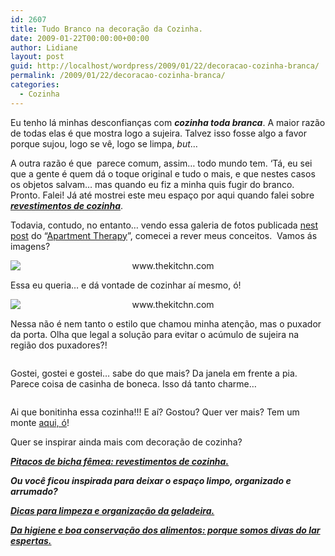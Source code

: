 ```yaml
---
id: 2607
title: Tudo Branco na decoração da Cozinha.
date: 2009-01-22T00:00:00+00:00
author: Lidiane
layout: post
guid: http://localhost/wordpress/2009/01/22/decoracao-cozinha-branca/
permalink: /2009/01/22/decoracao-cozinha-branca/
categories:
  - Cozinha
---
```

Eu tenho lá minhas desconfianças com **_cozinha toda branca_**. A maior razão de todas elas é que mostra logo a sujeira. Talvez isso fosse algo a favor porque sujou, logo se vê, logo se limpa, _but_&#8230;

A outra razão é que  parece comum, assim&#8230; todo mundo tem. ‘Tá, eu sei que a gente é quem dá o toque original e tudo o mais, e que nestes casos os objetos salvam&#8230; mas quando eu fiz a minha quis fugir do branco. Pronto. Falei! Já até mostrei este meu espaço por aqui quando falei sobre <a href="http://www.trololodemulher.com.br/2009/07/23/decoracao-revestimento-cozinha/" target="_self"><strong><em>revestimentos de cozinha</em></strong></a>.

Todavia, contudo, no entanto&#8230; vendo essa galeria de fotos publicada <a href="http://www.thekitchn.com/thekitchn/kitchen-tours/kitchen-gallery-white-bright-and-clean-074195" target="_blank">nest post</a> do “<a href="http://www.apartmenttherapy.com/" target="_blank">Apartment Therapy</a>”, comecei a rever meus conceitos.  Vamos ás imagens?

<p style="text-align: center;">
  <img class="aligncenter" style="display: block; float: none; margin-left: auto; margin-right: auto;" title="www.thekitchn.com" src="http://atgallery.apartmenttherapy.com/assets/0001/3841/05_rect540.jpg" alt="www.thekitchn.com" />
</p>

Essa eu queria&#8230; e dá vontade de cozinhar aí mesmo, ó!

<p style="text-align: center;">
  <img class="aligncenter" style="display: block; float: none; margin-left: auto; margin-right: auto;" title="www.thekitchn.com" src="http://atgallery.apartmenttherapy.com/assets/0001/3821/07_rect540.jpg" alt="www.thekitchn.com" />
</p>

Nessa não é nem tanto o estilo que chamou minha atenção, mas o puxador da porta. Olha que legal a solução para evitar o acúmulo de sujeira na região dos puxadores?!

<p style="text-align: center;">
  <img class="aligncenter" style="display: block; float: none; margin-left: auto; margin-right: auto;" src="http://atgallery.apartmenttherapy.com/assets/0001/3811/08_rect540.jpg" alt="" />
</p>

Gostei, gostei e gostei&#8230; sabe do que mais? Da janela em frente a pia. Parece coisa de casinha de boneca. Isso dá tanto charme&#8230;

<p style="text-align: center;">
  <img class="aligncenter" style="display: block; float: none; margin-left: auto; margin-right: auto;" src="http://atgallery.apartmenttherapy.com/assets/0001/3741/15_rect540.jpg" alt="" />
</p>

Ai que bonitinha essa cozinha!!! E aí? Gostou? Quer ver mais? Tem um monte <a href="http://www.thekitchn.com/thekitchn/kitchen-tours/kitchen-gallery-white-bright-and-clean-074195" target="_blank">aqui, ó</a>!

Quer se inspirar ainda mais com decoração de cozinha?

**_<a href="http://www.trololodemulher.com.br/2009/07/23/decoracao-revestimento-cozinha/" target="_self">Pitacos de bicha fêmea: revestimentos de cozinha.</a>_**

**_Ou você ficou inspirada para deixar o espaço limpo, organizado e arrumado?_**

**_<a href="http://www.trololodemulher.com.br/2009/04/21/limpeza-organizacao-geladeira/" target="_self">Dicas para limpeza e organização da geladeira.</a>_**

**_<a href="http://www.trololodemulher.com.br/2009/03/06/higiene-conservacao-alimentos/" target="_self">Da higiene e boa conservação dos alimentos: porque somos divas do lar espertas.</a>_**